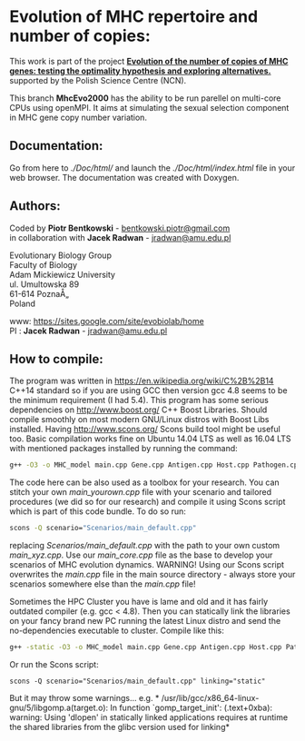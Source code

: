Evolution of MHC repertoire and number of copies:
==============================

This work is part of the project [**Evolution of the number of copies of MHC genes: testing the optimality hypothesis and exploring alternatives.**](https://sites.google.com/site/evobiolab/projects) supported by the Polish Science Centre (NCN).

This branch **MhcEvo2000** has the ability to be run parellel on multi-core CPUs using openMPI. It aims at simulating the sexual selection component in MHC gene copy number variation. 

Documentation:
-----------

Go from here to *./Doc/html/* and launch the *./Doc/html/index.html* file in your web browser. The documentation was created with Doxygen.

Authors:
--------
Coded by **Piotr Bentkowski** - bentkowski.piotr@gmail.com  
in collaboration with **Jacek Radwan** - jradwan@amu.edu.pl

Evolutionary Biology Group  
Faculty of Biology  
Adam Mickiewicz University  
ul. Umultowska 89  
61-614 PoznaÅ„  
Poland  

www: https://sites.google.com/site/evobiolab/home  
PI : **Jacek Radwan** - jradwan@amu.edu.pl

How to compile:
-----------
The program was written in https://en.wikipedia.org/wiki/C%2B%2B14 C++14 standard so if you are using GCC then version gcc 4.8 seems to be the minimum requirement (I had 5.4). This program has
some serious dependencies on http://www.boost.org/ C++ Boost Libraries. Should compile smoothly on most modern GNU/Linux distros with Boost Libs installed. Having http://www.scons.org/ Scons build tool might be useful too. Basic compilation works fine on Ubuntu 14.04 LTS as well as 16.04 LTS with mentioned packages installed by running the command:
```bash
g++ -O3 -o MHC_model main.cpp Gene.cpp Antigen.cpp Host.cpp Pathogen.cpp H2Pinteraction.cpp Random.cpp Tagging_system.cpp Environment.cpp DataHandler.cpp -fopenmp -std=c++14
```

The code here can be also used as a toolbox for your research. You can stitch your own *main_yourown.cpp* file with your scenario and tailored procedures (we did so for our research) and compile it using Scons script which is part of this code bundle. To do so run:
```Bash
scons -Q scenario="Scenarios/main_default.cpp"
```
replacing *Scenarios/main_default.cpp* with the path to your own custom *main_xyz.cpp*. Use our *main_core.cpp* file as the base to develop your scenarios of MHC evolution dynamics. WARNING!
Using our Scons script overwrites the *main.cpp* file in the main source directory - always
store your scenarios somewhere else than the *main.cpp* file!

Sometimes the HPC Cluster you have is lame and old and it has fairly outdated compiler (e.g. gcc < 4.8). Then you can statically link the libraries on your fancy brand new PC running the latest Linux distro and send the no-dependencies executable to cluster. Compile like this:
```bash
g++ -static -O3 -o MHC_model main.cpp Gene.cpp Antigen.cpp Host.cpp Pathogen.cpp H2Pinteraction.cpp Random.cpp Tagging_system.cpp Environment.cpp DataHandler.cpp -fopenmp -std=c++14
```

Or run the Scons script:
```shell
scons -Q scenario="Scenarios/main_default.cpp" linking="static"
```
But it may throw some warnings… e.g. * /usr/lib/gcc/x86_64-linux-gnu/5/libgomp.a(target.o): In function `gomp_target_init':
(.text+0xba): warning: Using 'dlopen' in statically linked applications requires at runtime the shared libraries from the glibc version used for linking*
